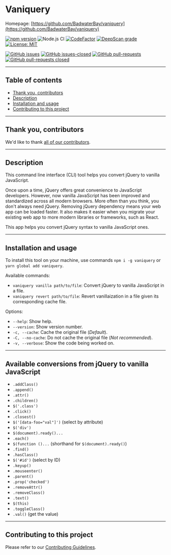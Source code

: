 # Vaniquery

Homepage: [https://github.com/BadwaterBay/vaniquery](https://github.com/BadwaterBay/vaniquery)

[![npm version](https://badge.fury.io/js/vaniquery.svg)](https://badge.fury.io/js/vaniquery)
![Node.js CI](https://github.com/BadwaterBay/vaniquery/workflows/Node.js%20CI/badge.svg)
[![CodeFactor](https://www.codefactor.io/repository/github/badwaterbay/vaniquery/badge)](https://www.codefactor.io/repository/github/badwaterbay/vaniquery)
[![DeepScan grade](https://deepscan.io/api/teams/9440/projects/13051/branches/212713/badge/grade.svg)](https://deepscan.io/dashboard#view=project&tid=9440&pid=13051&bid=212713)
[![License: MIT](https://img.shields.io/badge/License-MIT-yellow.svg)](https://opensource.org/licenses/MIT)

[![GitHub issues](https://img.shields.io/github/issues/BadwaterBay/vaniquery.svg)](https://GitHub.com/BadwaterBay/vaniquery/issues/)
[![GitHub issues-closed](https://img.shields.io/github/issues-closed/BadwaterBay/vaniquery.svg)](https://GitHub.com/BadwaterBay/vaniquery/issues?q=is%3Aissue+is%3Aclosed)
[![GitHub pull-requests](https://img.shields.io/github/issues-pr/BadwaterBay/vaniquery.svg)](https://GitHub.com/BadwaterBay/vaniquery/pulls/)
[![GitHub pull-requests closed](https://img.shields.io/github/issues-pr-closed/BadwaterBay/vaniquery.svg)](https://GitHub.com/BadwaterBay/vaniquery/pulls/)

---

## Table of contents

- [Thank you, contributors](#thank-you-contributors)
- [Description](#description)
- [Installation and usage](#installation-and-usage)
- [Contributing to this project](#contributing-to-this-project)

---

## Thank you, contributors

We'd like to thank [all of our contributors](https://github.com/BadwaterBay/vaniquery/graphs/contributors).

---

## Description

This command line interface (CLI) tool helps you convert jQuery to vanilla JavaScript.

Once upon a time, jQuery offers great convenience to JavaScript developers. However, now vanilla JavaScript has been improved and standardized across all modern browsers. More often than you think, you don't always need jQuery. Removing jQuery dependency means your web app can be loaded faster. It also makes it easier when you migrate your existing web app to more modern libraries or frameworks, such as React.

This app helps you convert jQuery syntax to vanilla JavaScript ones.

---

## Installation and usage

To install this tool on your machine, use commands `npm i -g vaniquery` or `yarn global add vaniquery`.

Available commands:

- `vaniquery vanilla path/to/file`: Convert jQuery to vanilla JavaScript in a file.
- `vaniquery revert path/to/file`: Revert vanillaization in a file given its corresponding cache file.

Options:

- `--help`: Show help.
- `--version`: Show version number.
- `-c, --cache`: Cache the original file (_Default_).
- `-C, --no-cache`: Do not cache the original file (_Not recommended_).
- `-v, --verbose`: Show the code being worked on.

---

## Available conversions from jQuery to vanilla JavaScript

- `.addClass()`
- `.append()`
- `.attr()`
- `.children()`
- `$('.class')`
- `.click()`
- `.closest()`
- `$('[data-foo="val"]')` (select by attribute)
- `$('div')`
- `$(document).ready()...`
- `.each()`
- `$(function ()...` (shorthand for `$(document).ready()`)
- `.find()`
- `.hasClass()`
- `$('#id')` (select by ID)
- `.keyup()`
- `.mouseenter()`
- `.parent()`
- `.prop('checked')`
- `.removeAttr()`
- `.removeClass()`
- `.text()`
- `$(this)`
- `.toggleClass()`
- `.val()` (get the value)

---

## Contributing to this project

Please refer to our [Contributing Guidelines](https://github.com/BadwaterBay/vaniquery/blob/master/CONTRIBUTING.md).
